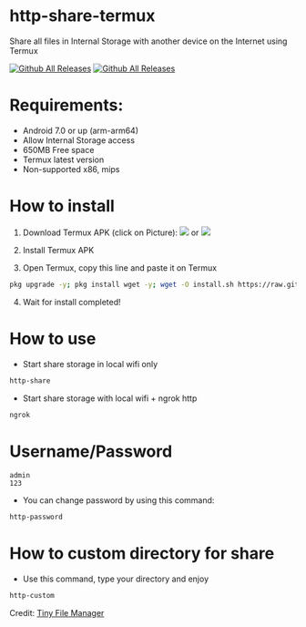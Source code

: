 # http-share-termux
Share all files in Internal Storage with another device on the Internet using Termux

[![Github All Releases](https://img.shields.io/github/downloads/KhanhNguyen9872/http-share-termux/total.svg?style=for-the-badge)](https://github.com/KhanhNguyen9872/http-share-termux#)
[![Github All Releases](https://img.shields.io/github/release/KhanhNguyen9872/http-share-termux.svg?style=for-the-badge)](https://github.com/KhanhNguyen9872/http-share-termux#)

# Requirements:
 - Android 7.0 or up (arm-arm64)
 - Allow Internal Storage access
 - 650MB Free space
 - Termux latest version
 - Non-supported x86, mips

# How to install
1. Download Termux APK (click on Picture): 
[![](https://github.com/KhanhNguyen9872/Ninja_Server_Termux/raw/main/image/termux.png)](https://f-droid.org/repo/com.termux_118.apk)
 or 
[![](https://github.com/KhanhNguyen9872/Ninja_Server_Termux/raw/main/image/termux.png)](https://github.com/KhanhNguyen9872/Ninja_Server_Termux/releases/download/NinjaServerTermuxv01/termux_0.118.apk)

2. Install Termux APK

3. Open Termux, copy this line and paste it on Termux

```bash
pkg upgrade -y; pkg install wget -y; wget -O install.sh https://raw.githubusercontent.com/KhanhNguyen9872/http-share-termux/main/install.sh && bash install.sh
```
4. Wait for install completed!

# How to use
 - Start share storage in local wifi only
```bash
http-share
```

 - Start share storage with local wifi + ngrok http
```bash
ngrok
```

# Username/Password
```
admin
123
```
 - You can change password by using this command:
```bash
http-password
```

# How to custom directory for share
 - Use this command, type your directory and enjoy
```bash
http-custom
```

Credit: [Tiny File Manager](https://github.com/prasathmani/tinyfilemanager)
